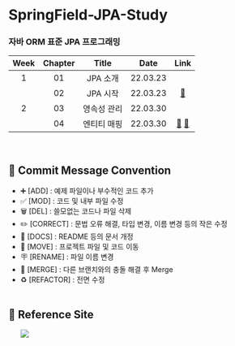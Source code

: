 # SpringField-JPA-Study

### 자바 ORM 표준 JPA 프로그래밍

| Week | Chapter | Title | Date | Link |
| :--: | :-----: | :---: | :--: | :--: |
| 1 | 01 | JPA 소개 | 22.03.23 |  |
|   | 02 | JPA 시작 | 22.03.23 | <a href="https://github.com/b1urrrr/SpringField-JPA-Study/tree/main/ch02-jpa-start1">🔗</a> |
| 2 | 03 | 영속성 관리 | 22.03.30 |  |
|   | 04 | 엔티티 매핑 | 22.03.30 | <a href="https://github.com/b1urrrr/SpringField-JPA-Study/tree/main/ch04-jpa-start2">🔗</a> <a href="https://github.com/b1urrrr/SpringField-JPA-Study/tree/main/ch04-model1">🔗</a> |

<!--
|  |  |  | 22. | <a href="">🔗</a> |
-->

<br>

## 📍 Commit Message Convention
- ➕ [ADD] : 예제 파일이나 부수적인 코드 추가
- ✅ [MOD] : 코드 및 내부 파일 수정
- 🗑 [DEL] : 쓸모없는 코드나 파일 삭제
- ✏️ [CORRECT] : 문법 오류 해결, 타입 변경, 이름 변경 등의 작은 수정
- 📄 [DOCS] : README 등의 문서 개정
- 🚚 [MOVE] : 프로젝트 파일 및 코드 이동
- 🪧 [RENAME] : 파일 이름 변경
- 🔀 [MERGE] : 다른 브랜치와의 충돌 해결 후 Merge
- ♻️ [REFACTOR] : 전면 수정
<br></br>

## 📍 Reference Site
&nbsp;&nbsp;&nbsp;&nbsp;&nbsp; <a href="https://teal-floss-6e7.notion.site/Java-ORM-Standard-JPA-Programming-b6e6fbdd78524e669e74db42e5c9436d"><img src="https://img.shields.io./badge/Notion-000000?style=for-the-badge&logo=notion&logoColor=white"></a>

